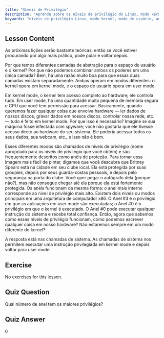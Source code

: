 ```yaml
---
title: "Níveis de Privilégio"
description: "Aprenda sobre os níveis de privilégio do Linux, modo kernel e modo de usuário. Entenda os anéis de proteção e as chamadas de sistema para acesso seguro ao hardware. Comece sua jornada no Linux!"
keywords: "níveis de privilégio Linux, modo kernel, modo de usuário, anéis de proteção, chamadas de sistema, segurança Linux, Linux para iniciantes, tutorial Linux"
---
```


## Lesson Content

As próximas lições serão bastante teóricas, então se você estiver procurando por algo mais prático, pode pular e voltar depois.

Por que temos diferentes camadas de abstração para o espaço do usuário e o kernel? Por que não podemos combinar ambos os poderes em uma única camada? Bem, há uma razão muito boa para que essas duas camadas existam separadamente. Ambas operam em modos diferentes: o kernel opera em kernel mode, e o espaço do usuário opera em user mode.

Em kernel mode, o kernel tem acesso completo ao hardware; ele controla tudo. Em user mode, há uma quantidade muito pequena de memória segura e CPU que você tem permissão para acessar. Basicamente, quando queremos fazer qualquer coisa que envolva hardware — ler dados de nossos discos, gravar dados em nossos discos, controlar nossa rede, etc. — tudo é feito em kernel mode. Por que isso é necessário? Imagine se sua máquina fosse infectada com spyware; você não gostaria que ele tivesse acesso direto ao hardware do seu sistema. Ele poderia acessar todos os seus dados, sua webcam, etc., e isso não é bom.

Esses diferentes modos são chamados de níveis de privilégio (nome apropriado para os níveis de privilégio que você obtém) e são frequentemente descritos como anéis de proteção. Para tornar essa imagem mais fácil de pintar, digamos que você descubra que Britney Spears está na cidade em seu clube local. Ela está protegida por suas groupies, depois por seus guarda-costas pessoais, e depois pelo segurança na porta do clube. Você quer pegar o autógrafo dela (porque não?), mas não consegue chegar até ela porque ela está fortemente protegida. Os anéis funcionam da mesma forma: o anel mais interno corresponde ao nível de privilégio mais alto. Existem dois níveis ou modos principais em uma arquitetura de computador x86. O Anel #3 é o privilégio em que as aplicações em user mode são executadas; o Anel #0 é o privilégio em que o kernel é executado. O Anel #0 pode executar qualquer instrução do sistema e recebe total confiança. Então, agora que sabemos como esses níveis de privilégio funcionam, como podemos escrever qualquer coisa em nosso hardware? Não estaremos sempre em um modo diferente do kernel?

A resposta está nas chamadas de sistema. As chamadas de sistema nos permitem executar uma instrução privilegiada em kernel mode e depois voltar para user mode.

## Exercise

No exercises for this lesson.

## Quiz Question

Qual número de anel tem os maiores privilégios?

## Quiz Answer

0

